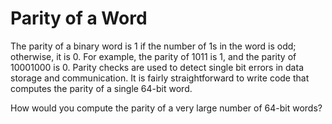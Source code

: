 #  Parity of a Word

The parity of a binary word is 1 if the number of 1s in the word is odd; otherwise, it is 0.
For example, the parity of 1011 is 1, and the parity of 10001000 is 0.
Parity checks are used to detect single bit errors in data storage and communication.
It is fairly straightforward to write code that computes the parity of a single 64-bit word.

How would you compute the parity of a very large number of 64-bit words?

